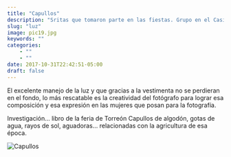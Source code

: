 ```yaml
---
title: "Capullos"
description: "Sritas que tomaron parte en las fiestas. Grupo en el Casino Feria del algodón . Torreón coahuila"
slug: "luz"
image: pic19.jpg
keywords: ""
categories: 
    - ""
    - ""
date: 2017-10-31T22:42:51-05:00
draft: false
---
```


El excelente manejo de la luz y que gracias a la vestimenta no se perdieran en el fondo, lo más rescatable es la creatividad del fotógrafo para lograr esa composición y esa expresión en las mujeres que posan para la fotografía.


Investigación... libro de la feria de Torreón
Capullos de algodón, gotas de agua, rayos de sol, aguadoras... relacionadas con la agricultura de esa época.

![Capullos](https://claudiaguerreros.github.io/juliososa/img/pic19.jpg)

